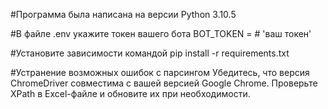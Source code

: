 #Программа была написана на версии Python 3.10.5

#В файле .env укажите токен вашего бота
BOT_TOKEN = # 'ваш токен'

#Установите зависимости командой 
pip install -r requirements.txt

#Устранение возможных ошибок с парсингом
Убедитесь, что версия ChromeDriver совместима с вашей версией Google Chrome.
Проверьте XPath в Excel-файле и обновите их при необходимости.
